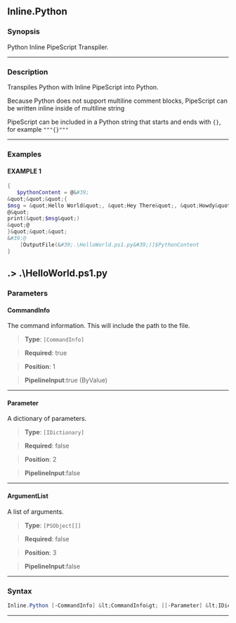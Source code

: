 
Inline.Python
-------------
### Synopsis
Python Inline PipeScript Transpiler.

---
### Description

Transpiles Python with Inline PipeScript into Python.

Because Python does not support multiline comment blocks, PipeScript can be written inline inside of multiline string

PipeScript can be included in a Python string that starts and ends with ```{}```, for example ```"""{}"""```

---
### Examples
#### EXAMPLE 1
```PowerShell
{
   $pythonContent = @&#39;
&quot;&quot;&quot;{
$msg = &quot;Hello World&quot;, &quot;Hey There&quot;, &quot;Howdy&quot; | Get-Random
@&quot;
print(&quot;$msg&quot;)
&quot;@
}&quot;&quot;&quot;
&#39;@
    [OutputFile(&#39;.\HelloWorld.ps1.py&#39;)]$PythonContent
}
```
.> .\HelloWorld.ps1.py
---
### Parameters
#### **CommandInfo**

The command information.  This will include the path to the file.



> **Type**: ```[CommandInfo]```

> **Required**: true

> **Position**: 1

> **PipelineInput**:true (ByValue)



---
#### **Parameter**

A dictionary of parameters.



> **Type**: ```[IDictionary]```

> **Required**: false

> **Position**: 2

> **PipelineInput**:false



---
#### **ArgumentList**

A list of arguments.



> **Type**: ```[PSObject[]]```

> **Required**: false

> **Position**: 3

> **PipelineInput**:false



---
### Syntax
```PowerShell
Inline.Python [-CommandInfo] &lt;CommandInfo&gt; [[-Parameter] &lt;IDictionary&gt;] [[-ArgumentList] &lt;PSObject[]&gt;] [&lt;CommonParameters&gt;]
```
---



